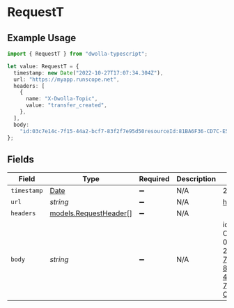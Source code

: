 # RequestT

## Example Usage

```typescript
import { RequestT } from "dwolla-typescript";

let value: RequestT = {
  timestamp: new Date("2022-10-27T17:07:34.304Z"),
  url: "https://myapp.runscope.net",
  headers: [
    {
      name: "X-Dwolla-Topic",
      value: "transfer_created",
    },
  ],
  body:
    "id:03c7e14c-7f15-44a2-bcf7-83f2f7e95d50resourceId:81BA6F36-CD7C-E511-80DB-0AA34A9B2388topic:transfer_createdtimestamp:2022-10-27T17:07:34.207Z_links:self:href:https://api.dwolla.com/events/03c7e14c-7f15-44a2-bcf7-83f2f7e95d50account:href:https://api.dwolla.com/accounts/ca32853c-48fa-40be-ae75-77b37504581bresource:href:https://api.dwolla.com/transfers/81BA6F36-CD7C-E511-80DB-0AA34A9B2388",
};
```

## Fields

| Field                                                                                                                                                                                                                                                                                                                                                                                                 | Type                                                                                                                                                                                                                                                                                                                                                                                                  | Required                                                                                                                                                                                                                                                                                                                                                                                              | Description                                                                                                                                                                                                                                                                                                                                                                                           | Example                                                                                                                                                                                                                                                                                                                                                                                               |
| ----------------------------------------------------------------------------------------------------------------------------------------------------------------------------------------------------------------------------------------------------------------------------------------------------------------------------------------------------------------------------------------------------- | ----------------------------------------------------------------------------------------------------------------------------------------------------------------------------------------------------------------------------------------------------------------------------------------------------------------------------------------------------------------------------------------------------- | ----------------------------------------------------------------------------------------------------------------------------------------------------------------------------------------------------------------------------------------------------------------------------------------------------------------------------------------------------------------------------------------------------- | ----------------------------------------------------------------------------------------------------------------------------------------------------------------------------------------------------------------------------------------------------------------------------------------------------------------------------------------------------------------------------------------------------- | ----------------------------------------------------------------------------------------------------------------------------------------------------------------------------------------------------------------------------------------------------------------------------------------------------------------------------------------------------------------------------------------------------- |
| `timestamp`                                                                                                                                                                                                                                                                                                                                                                                           | [Date](https://developer.mozilla.org/en-US/docs/Web/JavaScript/Reference/Global_Objects/Date)                                                                                                                                                                                                                                                                                                         | :heavy_minus_sign:                                                                                                                                                                                                                                                                                                                                                                                    | N/A                                                                                                                                                                                                                                                                                                                                                                                                   | 2022-10-27T17:07:34.304Z                                                                                                                                                                                                                                                                                                                                                                              |
| `url`                                                                                                                                                                                                                                                                                                                                                                                                 | *string*                                                                                                                                                                                                                                                                                                                                                                                              | :heavy_minus_sign:                                                                                                                                                                                                                                                                                                                                                                                    | N/A                                                                                                                                                                                                                                                                                                                                                                                                   | https://myapp.runscope.net                                                                                                                                                                                                                                                                                                                                                                            |
| `headers`                                                                                                                                                                                                                                                                                                                                                                                             | [models.RequestHeader](../models/requestheader.md)[]                                                                                                                                                                                                                                                                                                                                                  | :heavy_minus_sign:                                                                                                                                                                                                                                                                                                                                                                                    | N/A                                                                                                                                                                                                                                                                                                                                                                                                   |                                                                                                                                                                                                                                                                                                                                                                                                       |
| `body`                                                                                                                                                                                                                                                                                                                                                                                                | *string*                                                                                                                                                                                                                                                                                                                                                                                              | :heavy_minus_sign:                                                                                                                                                                                                                                                                                                                                                                                    | N/A                                                                                                                                                                                                                                                                                                                                                                                                   | id:03c7e14c-7f15-44a2-bcf7-83f2f7e95d50resourceId:81BA6F36-CD7C-E511-80DB-0AA34A9B2388topic:transfer_createdtimestamp:2022-10-27T17:07:34.207Z_links:self:href:https://api.dwolla.com/events/03c7e14c-7f15-44a2-bcf7-83f2f7e95d50account:href:https://api.dwolla.com/accounts/ca32853c-48fa-40be-ae75-77b37504581bresource:href:https://api.dwolla.com/transfers/81BA6F36-CD7C-E511-80DB-0AA34A9B2388 |